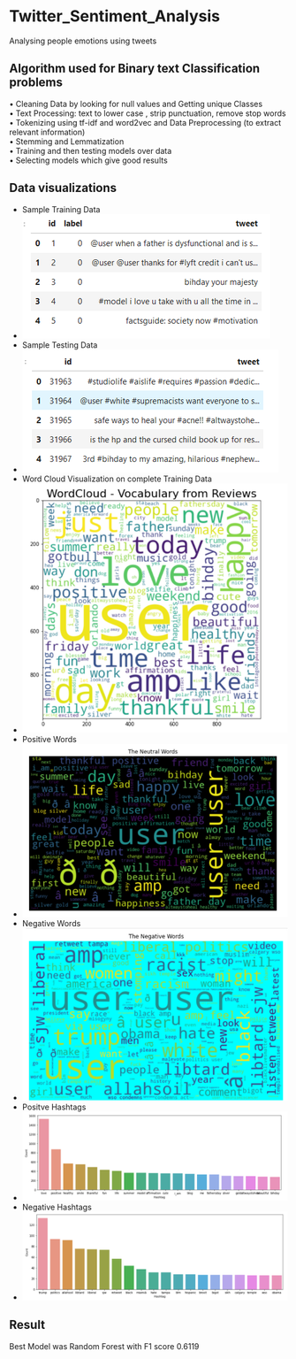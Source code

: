 # Twitter_Sentiment_Analysis
Analysing people emotions using tweets

## Algorithm used for Binary text Classification problems
•	Cleaning Data by looking for null values and Getting unique Classes <br>
•	Text Processing: text to lower case , strip punctuation, remove stop words <br>
•	Tokenizing using tf-idf and word2vec and Data Preprocessing (to extract relevant information) <br>
•	Stemming  and Lemmatization <br>
•	Training and then testing models over data <br>
•	Selecting models which give good results

## Data visualizations
* Sample Training Data
* ![homepage](https://github.com/AnubhavBajaj/Twitter_Sentiment_Analysis/blob/main/images/Sample%20Training%20Data.png)
* Sample Testing Data
* ![homepage](https://github.com/AnubhavBajaj/Twitter_Sentiment_Analysis/blob/main/images/Sample%20Testing%20Data.png)
* Word Cloud Visualization on complete Training Data
* ![homepage](https://github.com/AnubhavBajaj/Twitter_Sentiment_Analysis/blob/main/images/Word%20Cloud%20Visualisation.png)
* Positive Words
* ![homepage](https://github.com/AnubhavBajaj/Twitter_Sentiment_Analysis/blob/main/images/neutral%20words.png)
* Negative Words
* ![homepage](https://github.com/AnubhavBajaj/Twitter_Sentiment_Analysis/blob/main/images/negative%20words.png)
* Positve Hashtags
* ![homepage](https://github.com/AnubhavBajaj/Twitter_Sentiment_Analysis/blob/main/images/positive%20hashtags.png)
* Negative Hashtags
* ![homepage](https://github.com/AnubhavBajaj/Twitter_Sentiment_Analysis/blob/main/images/negative%20hashtag.png)

## Result
Best Model was Random Forest with F1 score 0.6119

